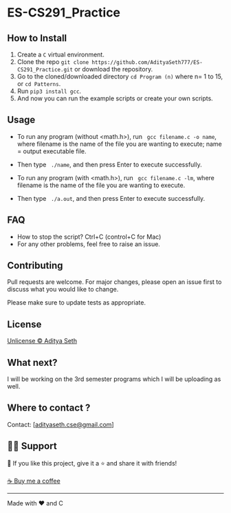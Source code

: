 # ES-CS291_Practice

## How to Install

1. Create a ```C``` virtual environment. 
2. Clone the repo ```git clone https://github.com/AdityaSeth777/ES-CS291_Practice.git``` or download the repository.
3. Go to the cloned/downloaded directory ``` cd Program (n) ```  where n= 1 to 15, or ``` cd Patterns ```. 
4. Run ``` pip3 install gcc ```.
5. And now you can run the example scripts or create your own scripts.  

## Usage
- To run any program (without <math.h>), run ``` gcc filename.c -o name```, where filename is the name of the file you are wanting to execute; name = output executable file.
- Then type ``` ./name```, and then press Enter to execute successfully.

- To run any program (with <math.h>), run ``` gcc filename.c -lm```, where filename is the name of the file you are wanting to execute.
- Then type ``` ./a.out```, and then press Enter to execute successfully.

## FAQ
- How to stop the script? Ctrl+C (control+C for Mac) 
- For any other problems, feel free to raise an issue.

## Contributing
Pull requests are welcome. For major changes, please open an issue first to discuss what you would like to change. 

Please make sure to update tests as appropriate.

## License
[Unlicense © Aditya Seth](https://github.com/AdityaSeth777/ES-CS291_Practice/blob/main_aditya/License)

## What next?
I will be working on the 3rd semester programs which I will be uploading as well.

## Where to contact ?
Contact: [adityaseth.cse@gmail.com]

## 🙋‍♂️ Support

💙 If you like this project, give it a ⭐ and share it with friends!<br><br>
[☕ Buy me a coffee](https://www.buymeacoffee.com/adityaseth)

---

Made with ❤️ and C <br><br>
